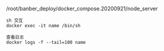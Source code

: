 /root/banber_deploy/docker_compose.20200921/node_server


```
sh 交互
docker exec -it name /bin/sh
```

```
查看日志
docker logs -f --tail=100 name
```
